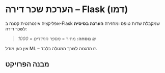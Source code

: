 # הערכת שכר דירה – Flask (דמו)

אפליקציה אינטרנטית קטנה ב-Flask שמקבלת שדות טופס ומחזירה **הערכה בסיסית** לשכר דירה:
> **נוסחה:** מחיר = _מספר החדרים × 1000 ₪_

אין כאן מודל ML – זו הדגמה לצורך המטלה בלבד.

## מבנה הפרויקט
